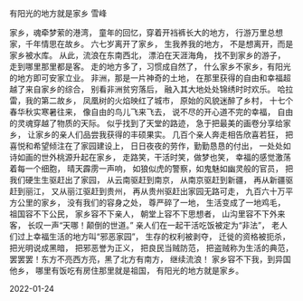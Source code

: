有阳光的地方就是家乡
雪峰

家乡，魂牵梦萦的港湾，
童年的回忆，穿着开裆裤长大的地方，
行游万里总想家，千年情思在故乡。
六七岁离开了家乡，
生我养我的地方，
不是想离开，而是家乡被水库。
从此，流浪在东南西北，
漂泊在天涯海角，
找不到家乡的游子，
走到哪里那里都是客。
走的地方多了，习惯成自然了，
什么家乡不家乡，有阳光的地方即可安家立业。
非洲，那是一片神奇的土地，
在那里获得的自由和幸福超越了来自家乡的综合，
别看非洲贫穷落后，
融入其大地处处锦绣时时欢乐。
哈拉雷，我的第二故乡，
凤凰树的火焰映红了城市，
原始的风貌迷醉了乡村，
十七个春华秋实寒暑往来，
像自由的鸟儿飞来飞去，
说不尽的开心道不完的幸福，
自由的灵魂穿越了物质的天际。
似乎找到了天堂的路迹，
急于把最美的画卷分享给家乡，
让家乡的亲人们品尝我获得的丰硕果实。
几百个亲人奔走相告欣喜若狂，
把喜悦和希望倾注在了家园建设上，
日日夜夜的劳作，勤勤恳恳的付出，
一处处如诗如画的世外桃源升起在家乡，
走路笑，干活时笑，做梦也笑，
幸福的感觉激荡着每一个细胞，
晴天霹雳一声响，
如狼似虎的警察，如鬼魅如幽灵般的官员，
把我们硬生生驱赶出了家园，
从云南驱赶到南京，
从南京驱赶到新疆，
再从新疆驱赶到丽江，
又从丽江驱赶到贵州，
再从贵州驱赶出家园无路可走，
九百六十万平方公里的家乡，
没有我们的容身之处，
尊严碎了一地，
生活变成了一地鸡毛，
祖国容不下公民，
家乡容不下亲人，
朝堂上容不下思想者，
山沟里容不下外来客，
长叹一声“天哪！颠倒的世道。”
亲人们在一起干活吃饭被定为“非法”，
老人们过上幸福生活的地方叫“邪恶家园”，
生存的权利被剥夺，
迁徙的资格被扼杀，
把光明说成黑暗，
把邪恶誉为正义，
把良民当贼防范，
把盗贼称为生活的典范，
罢罢罢！东方不亮西方亮，黑了北方有南方，
继续流浪！
家乡容不下我，到异国他乡，
哪里有饭吃有房住那里就是祖国，
有阳光的地方就是家乡。

2022-01-24